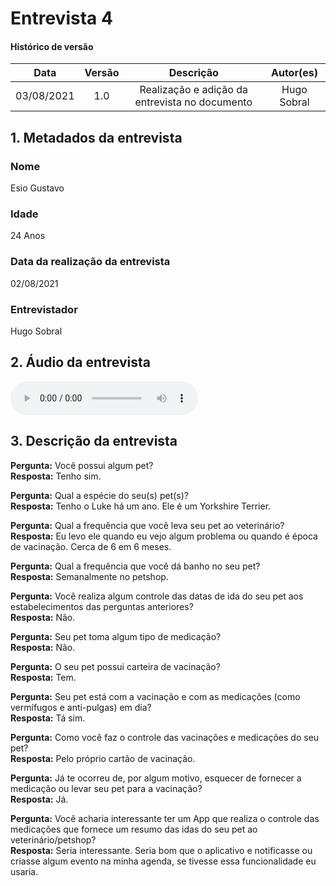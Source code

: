 # Entrevista 4

#### Histórico de versão
|    Data    | Versão | Descrição            |    Autor(es)    |
| :--------: | :----: | :------------------: | :-------------: |
| 03/08/2021 |  1.0   | Realização e adição da entrevista no documento | Hugo Sobral |

## 1. Metadados da entrevista
### Nome
Esio Gustavo

### Idade
24 Anos

### Data da realização da entrevista
02/08/2021

### Entrevistador
Hugo Sobral

## 2. Áudio da entrevista
<audio controls>
  <source src="https://raw.githubusercontent.com/UnBArqDsw2021-1/2021.1_G01_Animalesco_docs/main/docs/assets/pages/entrevistas/entrevista-com-o-esio-02-08-2021.m4a" type="audio/mpeg">
</audio>

## 3. Descrição da entrevista

**Pergunta:** Você possui algum pet?<br/>
**Resposta:** Tenho sim.

**Pergunta:** Qual a espécie do seu(s) pet(s)?<br/>
**Resposta:** Tenho o Luke há um ano. Ele é um Yorkshire Terrier.

**Pergunta:** Qual a frequência que você leva seu pet ao veterinário?<br/>
**Resposta:** Eu levo ele quando eu vejo algum problema ou quando é época de vacinação. Cerca de 6 em 6 meses.

**Pergunta:** Qual a frequência que você dá banho no seu pet?<br/>
**Resposta:** Semanalmente no petshop.

**Pergunta:** Você realiza algum controle das datas de ida do seu pet aos estabelecimentos das perguntas anteriores?<br/>
**Resposta:** Não.

**Pergunta:** Seu pet toma algum tipo de medicação?<br/>
**Resposta:** Não.

**Pergunta:** O seu pet possui carteira de vacinação?<br/>
**Resposta:** Tem.

**Pergunta:** Seu pet está com a vacinação e com as medicações (como vermífugos e anti-pulgas) em dia?<br/>
**Resposta:** Tá sim.

**Pergunta:** Como você faz o controle das vacinações e medicações do seu pet?<br/>
**Resposta:** Pelo próprio cartão de vacinação.

**Pergunta:** Já te ocorreu de, por algum motivo, esquecer de fornecer a medicação ou levar seu pet para a vacinação?<br/>
**Resposta:** Já.

**Pergunta:** Você acharia interessante ter um App que realiza o controle das medicações que fornece um resumo das idas do seu pet ao veterinário/petshop?<br/>
**Resposta:** Seria interessante. Seria bom que o aplicativo e notificasse ou criasse algum evento na minha agenda, se tivesse essa funcionalidade eu usaria.